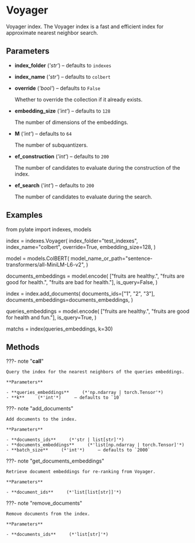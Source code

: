 # Voyager

Voyager index. The Voyager index is a fast and efficient index for approximate nearest neighbor search.



## Parameters

- **index_folder** (*'str'*) – defaults to `indexes`

- **index_name** (*'str'*) – defaults to `colbert`

- **override** (*'bool'*) – defaults to `False`

    Whether to override the collection if it already exists.

- **embedding_size** (*'int'*) – defaults to `128`

    The number of dimensions of the embeddings.

- **M** (*'int'*) – defaults to `64`

    The number of subquantizers.

- **ef_construction** (*'int'*) – defaults to `200`

    The number of candidates to evaluate during the construction of the index.

- **ef_search** (*'int'*) – defaults to `200`

    The number of candidates to evaluate during the search.



## Examples

from pylate import indexes, models

index = indexes.Voyager(
    index_folder="test_indexes",
    index_name="colbert",
    override=True,
    embedding_size=128,
)

model = models.ColBERT(
    model_name_or_path="sentence-transformers/all-MiniLM-L6-v2",
)

documents_embeddings = model.encode(
    ["fruits are healthy.", "fruits are good for health.", "fruits are bad for health."],
    is_query=False,
)

index = index.add_documents(
    documents_ids=["1", "2", "3"],
    documents_embeddings=documents_embeddings,
)

queries_embeddings = model.encode(
     ["fruits are healthy.", "fruits are good for health and fun."],
     is_query=True,
)

matchs = index(queries_embeddings, k=30)

## Methods

???- note "__call__"

    Query the index for the nearest neighbors of the queries embeddings.

    **Parameters**

    - **queries_embeddings**     (*'np.ndarray | torch.Tensor'*)    
    - **k**     (*'int'*)     – defaults to `10`    
    
???- note "add_documents"

    Add documents to the index.

    **Parameters**

    - **documents_ids**     (*'str | list[str]'*)    
    - **documents_embeddings**     (*'list[np.ndarray | torch.Tensor]'*)    
    - **batch_size**     (*'int'*)     – defaults to `2000`    
    
???- note "get_documents_embeddings"

    Retrieve document embeddings for re-ranking from Voyager.

    **Parameters**

    - **document_ids**     (*'list[list[str]]'*)    
    
???- note "remove_documents"

    Remove documents from the index.

    **Parameters**

    - **documents_ids**     (*'list[str]'*)    
    
